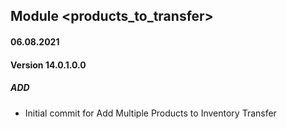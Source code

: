 ## Module <products_to_transfer>

#### 06.08.2021
#### Version 14.0.1.0.0
##### ADD
- Initial commit for Add Multiple Products to Inventory Transfer

